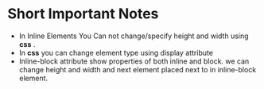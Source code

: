 # Short Important Notes 

- In Inline Elements You Can not change/specify height and width using **css** .
- In **css** you can change element type using display attribute
- Inline-block attribute show properties of both inline and block.
  we can change height and width and next element placed next to in inline-block element.
